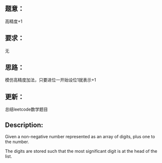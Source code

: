 ## 题意：
高精度+1

## 要求：
无

## 思路：
模仿高精度加法，只要进位一开始设位1就表示+1

## 更新：
总结leetcode数学题目

## Description:

Given a non-negative number represented as an array of digits, plus one to the number.

The digits are stored such that the most significant digit is at the head of the list.
